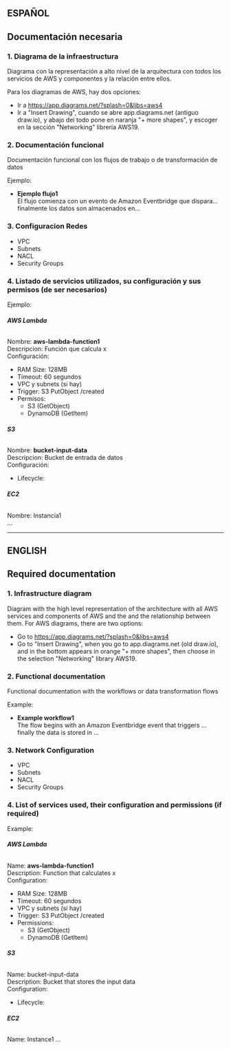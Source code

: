 ## ESPAÑOL

## Documentación necesaria

### 1. Diagrama de la infraestructura
Diagrama con la representación a alto nivel de la arquitectura con todos los servicios de AWS y componentes y la relación entre ellos.

Para los diagramas de AWS, hay dos opciones:

- Ir a <https://app.diagrams.net/?splash=0&libs=aws4>
- Ir a "Insert Drawing", cuando se abre app.diagrams.net (antiguo draw.io), y abajo del todo pone en naranja "+ more shapes", y escoger en la sección "Networking" librería AWS19.



### 2. Documentación funcional
Documentación funcional con los flujos de trabajo o de transformación de datos

Ejemplo:  

- **Ejemplo flujo1**  
El flujo comienza con un evento de Amazon Eventbridge que dispara... finalmente los datos son almacenados en... 

### 3. Configuracion Redes

- VPC
- Subnets
- NACL
- Security Groups

### 4. Listado de servicios utilizados, su configuración y sus permisos (de ser necesarios)  

Ejemplo:  

###### **AWS Lambda**
Nombre: **aws-lambda-function1**  
Descripcion: Función que calcula x  
Configuración:

 - RAM Size: 128MB
 - Timeout: 60 segundos
 - VPC y subnets (si hay)
 - Trigger: S3 PutObject /created
 - Permisos:
    - S3 (GetObject)
    - DynamoDB (GetItem)  
 
###### **S3**
Nombre: **bucket-input-data**  
Descripcion: Bucket de entrada de datos  
Configuración:  

 - Lifecycle:

###### **EC2**
Nombre: Instancia1  
...

_ _ _


## ENGLISH


## Required documentation

### 1. Infrastructure diagram

Diagram with the high level representation of the architecture with all AWS services and components of AWS and the and the relationship between them.
For AWS diagrams, there are two options:
- Go to <https://app.diagrams.net/?splash=0&libs=aws4>
- Go to "Insert Drawing", when you go to app.diagrams.net (old draw.io), and in the bottom appears in orange "+ more shapes", then choose in the selection "Networking" library AWS19.


### 2. Functional documentation
Functional documentation with the workflows or data transformation flows

Example:

- **Example workflow1**  
The flow begins with an Amazon Eventbridge event that triggers ... finally the data is stored in ...


### 3. Network Configuration
- VPC
- Subnets
- NACL
- Security Groups

### 4. List of services used, their configuration and permissions (if required)
Example:
###### **AWS Lambda**
Name: **aws-lambda-function1**  
Description: Function that calculates x  
Configuration:  

 - RAM Size: 128MB
 - Timeout: 60 segundos
 - VPC y subnets (si hay)
 - Trigger: S3 PutObject /created
 - Permissions:
    - S3 (GetObject)
    - DynamoDB (GetItem)

###### **S3**
Name: bucket-input-data  
Description: Bucket that stores the input data  
Configuration:  
 - Lifecycle:

###### **EC2**
Name: Instance1
...